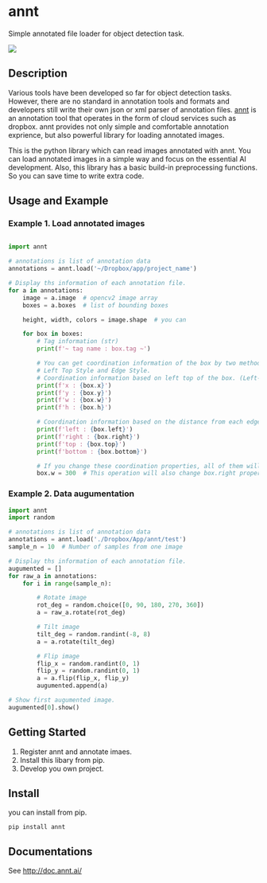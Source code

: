 annt
====
Simple annotated file loader for object detection task.

![](https://user-images.githubusercontent.com/1111548/85732723-92f70280-b736-11ea-9137-393a6bc7bb2d.png)


## Description
Various tools have been developed so far for object detection tasks.
However, there are no standard in annotation tools and formats and
developers still write their own json or xml parser of annotation files.
[annt](https://annt.ai/) is an annotation tool that operates in the form of cloud services such as dropbox.
annt provides not only simple and comfortable annotation exprience, but also powerful library for loading annotated images.

This is the python library which can read images annotated with annt.
You can load annotated images in a simple way and focus on the essential AI development.
Also, this library has a basic build-in preprocessing functions. So you can save time to write extra code.

## Usage and Example

### Example 1. Load annotated images
``` python

import annt

# annotations is list of annotation data
annotations = annt.load('~/Dropbox/app/project_name')

# Display ths information of each annotation file.
for a in annotations:
    image = a.image  # opencv2 image array
    boxes = a.boxes  # list of bounding boxes

    height, width, colors = image.shape  # you can

    for box in boxes:
        # Tag information (str)
        print(f'~ tag name : box.tag ~')

        # You can get coordination information of the box by two methods,
        # Left Top Style and Edge Style.
        # Coordination information based on left top of the box. (Left-Top Style)
        print(f'x : {box.x}')
        print(f'y : {box.y}')
        print(f'w : {box.w}')
        print(f'h : {box.h}')

        # Coordination information based on the distance from each edge of the image. (Edge Style)
        print(f'left : {box.left}')
        print(f'right : {box.right}')
        print(f'top : {box.top}')
        print(f'bottom : {box.bottom}')

        # If you change these coordination properties, all of them will recomputed.
        box.w = 300  # This operation will also change box.right property.
```

### Example 2. Data augumentation
``` python
import annt
import random

# annotations is list of annotation data
annotations = annt.load('./Dropbox/App/annt/test')
sample_n = 10  # Number of samples from one image

# Display ths information of each annotation file.
augumented = []
for raw_a in annotations:
    for i in range(sample_n):

        # Rotate image
        rot_deg = random.choice([0, 90, 180, 270, 360])
        a = raw_a.rotate(rot_deg)

        # Tilt image
        tilt_deg = random.randint(-8, 8)
        a = a.rotate(tilt_deg)

        # Flip image
        flip_x = random.randint(0, 1)
        flip_y = random.randint(0, 1)
        a = a.flip(flip_x, flip_y)
        augumented.append(a)

# Show first augumented image.
augumented[0].show()
```

## Getting Started
1. Register annt and annotate imaes.
2. Install this libary from pip.
3. Develop you own project.

## Install

you can install from pip.
```
pip install annt
```

## Documentations
See http://doc.annt.ai/